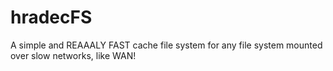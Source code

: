 # hradecFS
A simple and REAAALY FAST cache file system for any file system mounted over slow networks, like WAN!
